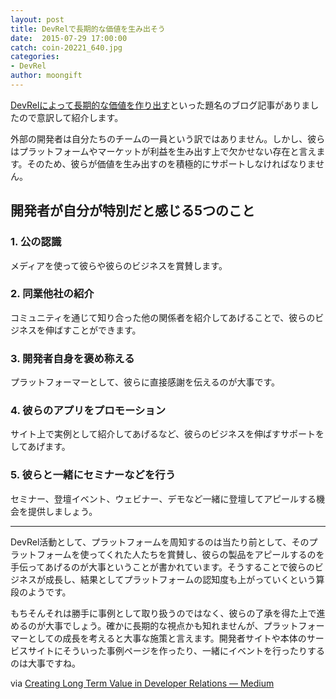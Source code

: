 ```yaml
---
layout: post
title: DevRelで長期的な価値を生み出そう
date:  2015-07-29 17:00:00
catch: coin-20221_640.jpg
categories:
- DevRel
author: moongift
---
```


[DevRelによって長期的な価値を作り出す](https://medium.com/@Mobilize/creating-long-term-value-in-developer-relations-4ecb25ef25e2)といった題名のブログ記事がありましたので意訳して紹介します。

外部の開発者は自分たちのチームの一員という訳ではありません。しかし、彼らはプラットフォームやマーケットが利益を生み出す上で欠かせない存在と言えます。そのため、彼らが価値を生み出すのを積極的にサポートしなければなりません。

## 開発者が自分が特別だと感じる5つのこと

### 1. 公の認識

メディアを使って彼らや彼らのビジネスを賞賛します。

### 2. 同業他社の紹介

コミュニティを通じて知り合った他の関係者を紹介してあげることで、彼らのビジネスを伸ばすことができます。

### 3. 開発者自身を褒め称える

プラットフォーマーとして、彼らに直接感謝を伝えるのが大事です。

### 4. 彼らのアプリをプロモーション

サイト上で実例として紹介してあげるなど、彼らのビジネスを伸ばすサポートをしてあげます。

### 5. 彼らと一緒にセミナーなどを行う

セミナー、登壇イベント、ウェビナー、デモなど一緒に登壇してアピールする機会を提供しましょう。

----

DevRel活動として、プラットフォームを周知するのは当たり前として、そのプラットフォームを使ってくれた人たちを賞賛し、彼らの製品をアピールするのを手伝ってあげるのが大事ということが書かれています。そうすることで彼らのビジネスが成長し、結果としてプラットフォームの認知度も上がっていくという算段のようです。

もちそんそれは勝手に事例として取り扱うのではなく、彼らの了承を得た上で進めるのが大事でしょう。確かに長期的な視点かも知れませんが、プラットフォーマーとしての成長を考えると大事な施策と言えます。開発者サイトや本体のサービスサイトにそういった事例ページを作ったり、一緒にイベントを行ったりするのは大事ですね。

via [Creating Long Term Value in Developer Relations — Medium](https://medium.com/@Mobilize/creating-long-term-value-in-developer-relations-4ecb25ef25e2)
